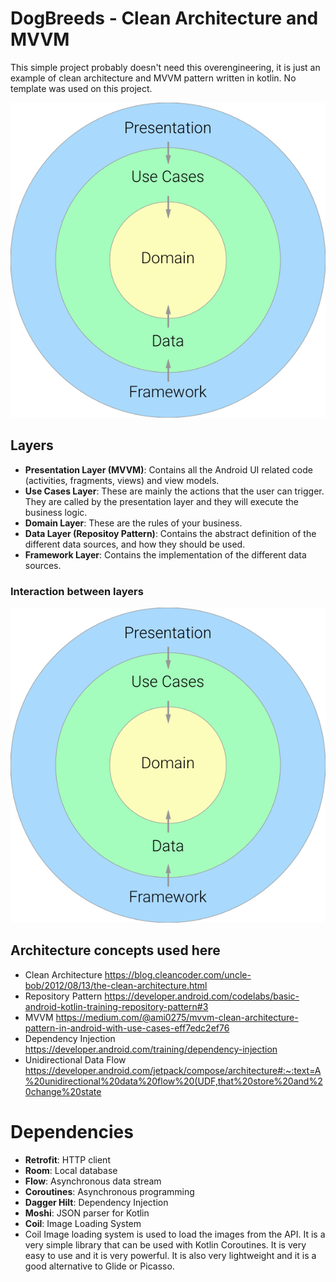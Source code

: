 # DogBreeds - Clean Architecture and MVVM
This simple project probably doesn't need this overengineering, it is just an example of clean architecture and MVVM pattern written in kotlin.
No template was used on this project.

![Alt text](README_FILES/clean-architecture-own-layers.png?raw=true "Clean Architecture Layers")

## Layers
* **Presentation Layer (MVVM)**: Contains all the Android UI related code (activities, fragments, views) and view models.
* **Use Cases Layer**: These are mainly the actions that the user can trigger. They are called by the presentation layer and they will execute the business logic.
* **Domain Layer**: These are the rules of your business.
* **Data Layer (Repositoy Pattern)**: Contains the abstract definition of the different data sources, and how they should be used.
* **Framework Layer**: Contains the implementation of the different data sources.

### Interaction between layers
![Alt text](README_FILES/clean-architecture-own-layers.png?raw=true "Layer interaction")

## Architecture concepts used here
* Clean Architecture https://blog.cleancoder.com/uncle-bob/2012/08/13/the-clean-architecture.html
* Repository Pattern https://developer.android.com/codelabs/basic-android-kotlin-training-repository-pattern#3
* MVVM https://medium.com/@ami0275/mvvm-clean-architecture-pattern-in-android-with-use-cases-eff7edc2ef76
* Dependency Injection https://developer.android.com/training/dependency-injection
* Unidirectional Data Flow https://developer.android.com/jetpack/compose/architecture#:~:text=A%20unidirectional%20data%20flow%20(UDF,that%20store%20and%20change%20state

# Dependencies
* **Retrofit**: HTTP client
* **Room**: Local database
* **Flow**: Asynchronous data stream 
* **Coroutines**: Asynchronous programming
* **Dagger Hilt**: Dependency Injection
* **Moshi**: JSON parser for Kotlin
* **Coil**: Image Loading System
* Coil Image loading system is used to load the images from the API. It is a very simple library that can be used with Kotlin Coroutines. It is very easy to use and it is very powerful. It is also very lightweight and it is a good alternative to Glide or Picasso.